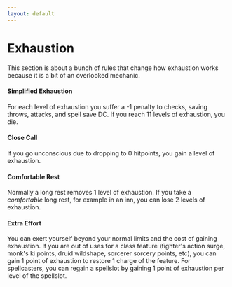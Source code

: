 ```yaml
---
layout: default
---
```


# Exhaustion
This section is about a bunch of rules that change how exhaustion works because it is a bit of an overlooked mechanic.
#### Simplified Exhaustion
For each level of exhaustion you suffer a -1 penalty to checks, saving throws, attacks, and spell save DC. If you reach 11 levels of exhaustion, you die.

#### Close Call
If you go unconscious due to dropping to 0 hitpoints, you gain a level of exhaustion.

#### Comfortable Rest
Normally a long rest removes 1 level of exhaustion. If you take a *comfortable* long rest, for example in an inn, you can lose 2 levels of exhaustion.

#### Extra Effort
You can exert yourself beyond your normal limits and the cost of gaining exhaustion. If you are out of uses for a class feature (fighter's action surge, monk's ki points, druid wildshape, sorcerer sorcery points, etc), you can gain 1 point of exhaustion to restore 1 charge of the feature. For spellcasters, you can regain a spellslot by gaining 1 point of exhaustion per level of the spellslot.